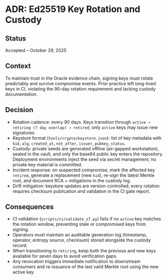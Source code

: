 # ADR: Ed25519 Key Rotation and Custody

## Status
Accepted – October 29, 2025

## Context
To maintain trust in the Oracle evidence chain, signing keys must rotate predictably and survive compromise events. Prior practice left long-lived keys in CI, violating the 90-day rotation requirement and lacking custody documentation.

## Decision
- Rotation cadence: every 90 days. Keys transition through `active → retiring (7 day overlap) → retired`; only `active` keys may issue new signatures.
- Keystore format (`tools/crypto/keystore.json`): list of key metadata with `kid`, `alg`, `created_at`, `not_after`, `issuer`, `pubkey`, `status`.
- Custody: private seeds are generated offline (air-gapped workstation), sealed in the vault, and only the base64 public key enters the repository. Deployment environments inject the seed via secret management; no private key material is committed.
- Incident response: on suspected compromise, mark the affected key `retired`, generate a replacement (new `kid`), re-sign the latest Merkle root, and document RCA + mitigations in the custody log.
- Drift mitigation: keystore updates are version-controlled; every rotation requires checksum publication and validation in the CI gate report.

## Consequences
- CI validation (`scripts/ci/validate_s7.py`) fails if no `active` key matches the rotation window, preventing stale or compromised keys from signing.
- Operators must maintain an auditable generation log (timestamp, operator, entropy source, checksum) stored alongside the custody record.
- When transitioning to `retiring`, keep both the previous and new keys available for seven days to avoid verification gaps.
- Any revocation triggers immediate notification to downstream consumers and re-issuance of the last valid Merkle root using the new active key.
